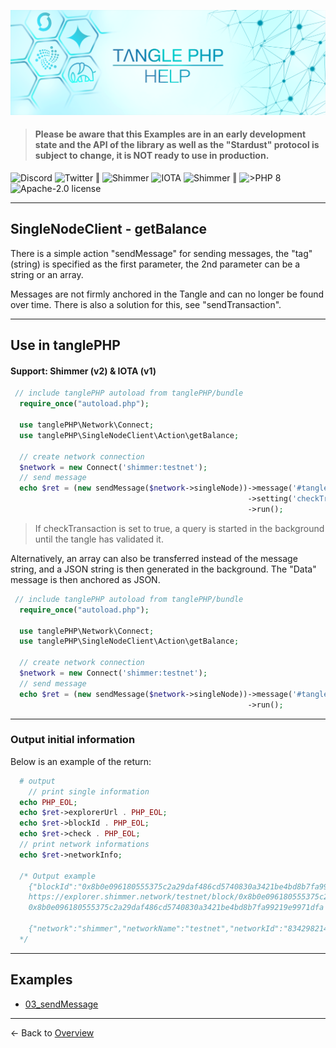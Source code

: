 ![](.meta/Banner.png)

> #### Please be aware that this Examples are in an early development state and the API of the library as well as the "Stardust" protocol is subject to change, it is NOT ready to use in production.

<a href="https://discord.iota.org/" style="text-decoration:none;"><img src="https://img.shields.io/badge/Discord-9cf.svg?style=social&logo=discord" alt="Discord"></a>
<a href="https://twitter.com/tanglePHP/" style="text-decoration:none;"><img src="https://img.shields.io/badge/Twitter-@tanglePHP-9cf.svg?style=social&logo=twitter" alt="Twitter"></a> ‖
<a href="https://www.tanglephp.com/" style="text-decoration:none;"><img src="https://img.shields.io/badge/tanglePHP-grey?style=flat-square&logo=tanglePHP" alt="Shimmer"></a>
<a href="https://www.iota.org/" style="text-decoration:none;"><img src="https://img.shields.io/badge/IOTA-grey?style=flat-square&logo=iota" alt="IOTA"></a>
<a href="https://www.shimmer.network/" style="text-decoration:none;"><img src="https://img.shields.io/badge/Shimmer-grey?style=flat-square&logo=shimmer" alt="Shimmer"></a> ‖
<a href="https://www.php.net/" style="text-decoration:none;"><img src="https://img.shields.io/badge/PHP->= 8.1.x-blue?style=flat-square&logo=php" alt=">PHP 8"></a>
<a href="https://github.com/iota-community/iota.php/LICENSE" style="text-decoration:none;"><img src="https://img.shields.io/badge/license-Apache--2.0-green?style=flat-square" alt="Apache-2.0 license"></a>

---

## SingleNodeClient - getBalance

There is a simple action "sendMessage" for sending messages, the "tag" (string) is specified as the first parameter, the 2nd parameter can be a string or an array.

Messages are not firmly anchored in the Tangle and can no longer be found over time. There is also a solution for this, see "sendTransaction".

---

## Use in tanglePHP

#### Support: Shimmer (v2) & IOTA (v1)

```PHP
 // include tanglePHP autoload from tanglePHP/bundle
  require_once("autoload.php");

  use tanglePHP\Network\Connect;
  use tanglePHP\SingleNodeClient\Action\getBalance;

  // create network connection
  $network = new Connect('shimmer:testnet');
  // send message
  echo $ret = (new sendMessage($network->singleNode))->message('#tanglePHP', 'tanglePHP sendMessage test! follow me on Twitter @tanglePHP')
                                                     ->setting('checkTransaction', false)
                                                     ->run();
```

> If checkTransaction is set to true, a query is started in the background until the tangle has validated it.


Alternatively, an array can also be transferred instead of the message string, and a JSON string is then generated in the background. The "Data" message is then anchored as JSON.

```PHP
 // include tanglePHP autoload from tanglePHP/bundle
  require_once("autoload.php");

  use tanglePHP\Network\Connect;
  use tanglePHP\SingleNodeClient\Action\getBalance;

  // create network connection
  $network = new Connect('shimmer:testnet');
  // send message
  echo $ret = (new sendMessage($network->singleNode))->message('#tanglePHP', ['key1' => 'msg1', 'key2' => 'msg2'])
                                                     ->run();
```

---

### Output initial information
Below is an example of the return:

```PHP
  # output
    // print single information
  echo PHP_EOL;
  echo $ret->explorerUrl . PHP_EOL;
  echo $ret->blockId . PHP_EOL;
  echo $ret->check . PHP_EOL;
  // print network informations
  echo $ret->networkInfo;
  
  /* Output example
    {"blockId":"0x8b0e096180555375c2a29daf486cd5740830a3421be4bd8b7fa99219e9971dfa","check":null,"explorerUrl":"https:\/\/explorer.shimmer.network\/testnet\/block\/0x8b0e096180555375c2a29daf486cd5740830a3421be4bd8b7fa99219e9971dfa","networkInfo":{"network":"shimmer","networkName":"testnet","networkId":"8342982141227064571","protocolVersion":2,"singleNodeName":"HORNET","singleNodeVersion":"2.0.0-beta.10","singleNodeHealthy":true,"features":["pow"],"baseToken":"SMR","coinType":4219,"bech32Hrp":"rms"}}
    https://explorer.shimmer.network/testnet/block/0x8b0e096180555375c2a29daf486cd5740830a3421be4bd8b7fa99219e9971dfa
    0x8b0e096180555375c2a29daf486cd5740830a3421be4bd8b7fa99219e9971dfa
    
    {"network":"shimmer","networkName":"testnet","networkId":"8342982141227064571","protocolVersion":2,"singleNodeName":"HORNET","singleNodeVersion":"2.0.0-beta.10","singleNodeHealthy":true,"features":["pow"],"baseToken":"SMR","coinType":4219,"bech32Hrp":"rms"}
  */
```

---

## Examples

+ [03_sendMessage](https://github.com/tanglePHP/bundle/blob/main/examples/src/singlenode-client/Action/03_sendMessage.php)

---

<- Back to [Overview](000_index.md)